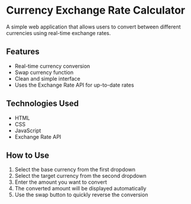 # Currency Exchange Rate Calculator

A simple web application that allows users to convert between different currencies using real-time exchange rates.

## Features

- Real-time currency conversion
- Swap currency function
- Clean and simple interface
- Uses the Exchange Rate API for up-to-date rates

## Technologies Used

- HTML
- CSS
- JavaScript
- Exchange Rate API

## How to Use

1. Select the base currency from the first dropdown
2. Select the target currency from the second dropdown
3. Enter the amount you want to convert
4. The converted amount will be displayed automatically
5. Use the swap button to quickly reverse the conversion
